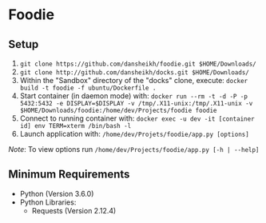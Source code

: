 # Foodie

## Setup

1. `git clone https://github.com/dansheikh/foodie.git $HOME/Downloads/`
2. `git clone http://github.com/dansheikh/docks.git $HOME/Downloads/`
3. Within the "Sandbox" directory of the "docks" clone, execute: `docker build -t foodie -f ubuntu/Dockerfile .`
4. Start container (in daemon mode) with: `docker run --rm -t -d -P -p 5432:5432 -e DISPLAY=$DISPLAY -v /tmp/.X11-unix:/tmp/.X11-unix -v $HOME/Downloads/foodie:/home/dev/Projects/foodie foodie`
5. Connect to running container with: `docker exec -u dev -it [container id] env TERM=xterm /bin/bash -l`
6. Launch application with: `/home/dev/Projets/foodie/app.py [options]`

_Note_: To view options run `/home/dev/Projects/foodie/app.py [-h | --help]`

## Minimum Requirements
* Python (Version 3.6.0)
* Python Libraries:
    * Requests (Version 2.12.4)